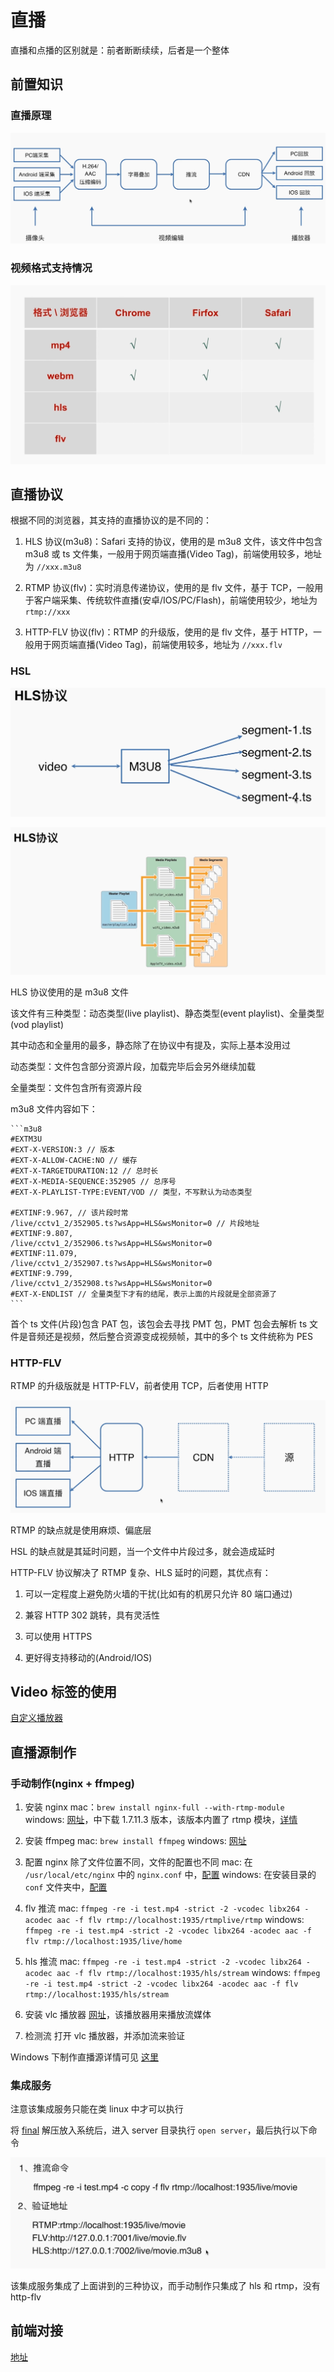 # 直播

直播和点播的区别就是：前者断断续续，后者是一个整体

## 前置知识

### 直播原理

![直播原理](/images/直播原理.png)

### 视频格式支持情况

![视频格式支持情况](/images/视频格式支持情况.png)

## 直播协议

根据不同的浏览器，其支持的直播协议的是不同的：

1. HLS 协议(m3u8)：Safari 支持的协议，使用的是 m3u8 文件，该文件中包含 m3u8 或 ts 文件集，一般用于网页端直播(Video Tag)，前端使用较多，地址为 `//xxx.m3u8`

2. RTMP 协议(flv)：实时消息传递协议，使用的是 flv 文件，基于 TCP，一般用于客户端采集、传统软件直播(安卓/IOS/PC/Flash)，前端使用较少，地址为 `rtmp://xxx`

3. HTTP-FLV 协议(flv)：RTMP 的升级版，使用的是 flv 文件，基于 HTTP，一般用于网页端直播(Video Tag)，前端使用较多，地址为 `//xxx.flv`

### HSL

![hls协议](/images/hls协议.png)

![hls协议2](/images/hls协议2.png)

HLS 协议使用的是 m3u8 文件

该文件有三种类型：动态类型(live playlist)、静态类型(event playlist)、全量类型(vod playlist)

其中动态和全量用的最多，静态除了在协议中有提及，实际上基本没用过

动态类型：文件包含部分资源片段，加载完毕后会另外继续加载

全量类型：文件包含所有资源片段

m3u8 文件内容如下：

    ```m3u8
    #EXTM3U
    #EXT-X-VERSION:3 // 版本
    #EXT-X-ALLOW-CACHE:NO // 缓存
    #EXT-X-TARGETDURATION:12 // 总时长
    #EXT-X-MEDIA-SEQUENCE:352905 // 总序号
    #EXT-X-PLAYLIST-TYPE:EVENT/VOD // 类型，不写默认为动态类型

    #EXTINF:9.967, // 该片段时常
    /live/cctv1_2/352905.ts?wsApp=HLS&wsMonitor=0 // 片段地址
    #EXTINF:9.807,
    /live/cctv1_2/352906.ts?wsApp=HLS&wsMonitor=0
    #EXTINF:11.079,
    /live/cctv1_2/352907.ts?wsApp=HLS&wsMonitor=0
    #EXTINF:9.799,
    /live/cctv1_2/352908.ts?wsApp=HLS&wsMonitor=0
    #EXT-X-ENDLIST // 全量类型下才有的结尾，表示上面的片段就是全部资源了
    ```

首个 ts 文件(片段)包含 PAT 包，该包会去寻找 PMT 包，PMT 包会去解析 ts 文件是音频还是视频，然后整合资源变成视频帧，其中的多个 ts 文件统称为 PES

### HTTP-FLV

RTMP 的升级版就是 HTTP-FLV，前者使用 TCP，后者使用 HTTP

![http-flv](/images/http-flv.png)

RTMP 的缺点就是使用麻烦、偏底层

HSL 的缺点就是其延时问题，当一个文件中片段过多，就会造成延时

HTTP-FLV 协议解决了 RTMP 复杂、HLS 延时的问题，其优点有：

1. 可以一定程度上避免防火墙的干扰(比如有的机房只允许 80 端口通过)

2. 兼容 HTTP 302 跳转，具有灵活性

3. 可以使用 HTTPS

4. 更好得支持移动的(Android/IOS)

## Video 标签的使用

[自定义播放器](https://github.com/KokoTa/All-demo/blob/master/demo/Video%E6%A0%87%E7%AD%BE/index.html)

## 直播源制作

### 手动制作(nginx + ffmpeg)

1. 安装 nginx
   mac：`brew install nginx-full --with-rtmp-module`
   windows: [网址](http://nginx-win.ecsds.eu/download/)，中下载 1.7.11.3 版本，该版本内置了 rtmp 模块，[详情](https://www.reddit.com/r/nginx/comments/59zrwf/precompiled_windows_versions_with_rtmp/)

2. 安装 ffmpeg
   mac: `brew install ffmpeg`
   windows: [网址](https://ffmpeg.zeranoe.com/builds/)

3. 配置 nginx
   除了文件位置不同，文件的配置也不同
   mac: 在 `/usr/local/etc/nginx` 中的 `nginx.conf` 中，[配置](https://github.com/KokoTa/live-demo/blob/master/conf/nginx.conf)
   windows: 在安装目录的 `conf` 文件夹中，[配置](https://github.com/KokoTa/live-demo/blob/master/conf/nginx-win-rtmp.conf)

4. flv 推流
   mac: `ffmpeg -re -i test.mp4 -strict -2 -vcodec libx264 -acodec aac -f flv rtmp://localhost:1935/rtmplive/rtmp`
   windows: `ffmpeg -re -i test.mp4 -strict -2 -vcodec libx264 -acodec aac -f flv rtmp://localhost:1935/live/home`

5. hls 推流
   mac: `ffmpeg -re -i test.mp4 -strict -2 -vcodec libx264 -acodec aac -f flv rtmp://localhost:1935/hls/stream`
   windows: `ffmpeg -re -i test.mp4 -strict -2 -vcodec libx264 -acodec aac -f flv rtmp://localhost:1935/hls/stream`

6. 安装 vlc 播放器
   [网址](https://www.videolan.org/vlc/)，该播放器用来播放流媒体

7. 检测流
   打开 vlc 播放器，并添加流来验证

Windows 下制作直播源详情可见 [这里](https://www.jianshu.com/p/eacfc0a9f2fd)

### 集成服务

注意该集成服务只能在类 linux 中才可以执行

将 [final](https://github.com/KokoTa/live-demo) 解压放入系统后，进入 server 目录执行 `open server`，最后执行以下命令

![集成服务](/images/集成服务.png)

该集成服务集成了上面讲到的三种协议，而手动制作只集成了 hls 和 rtmp，没有 http-flv

## 前端对接

[地址](https://github.com/KokoTa/live-demo)
